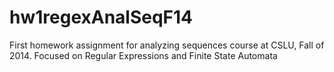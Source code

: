 # hw1regexAnalSeqF14
First homework assignment for analyzing sequences course at CSLU, Fall of 2014.  Focused on Regular Expressions and Finite State Automata
